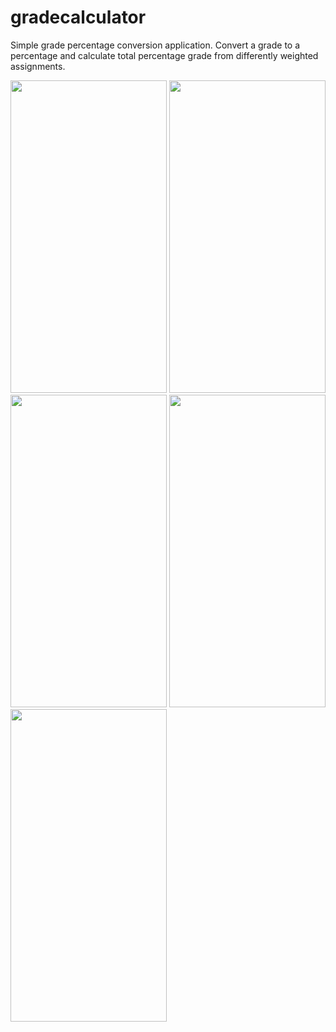 # gradecalculator

Simple grade percentage conversion application. Convert a grade to a percentage and calculate total percentage grade from differently weighted assignments.

<img src="https://github.com/Usuwana/GradeCalculator/tree/main/lib/screens/one.jpg" width="250" height="500"> <img src="https://github.com/Usuwana/GradeCalculator/tree/main/lib/screens/two.jpg" width="250" height="500">
<img src="https://github.com/Usuwana/GradeCalculator/tree/main/lib/screens/three.jpg" width="250" height="500"> <img src="https://github.com/Usuwana/GradeCalculator/tree/main/lib/screens/four.jpg" width="250" height="500">
<img src="https://github.com/Usuwana/GradeCalculator/tree/main/lib/screens/five.jpg" width="250" height="500"> 
